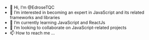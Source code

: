 - 👋 Hi, I’m @EdroseTQC
- 👀 I’m interested in becoming an expert in JavaScript and its related frameworks and libraries
- 🌱 I’m currently learning JavaScript and ReactJs
- 💞️ I’m looking to collaborate on JavaScript-related projects
- 📫 How to reach me ...

<!---
EdroseTQC/EdroseTQC is a ✨ special ✨ repository because its `README.md` (this file) appears on your GitHub profile.
You can click the Preview link to take a look at your changes.
--->
